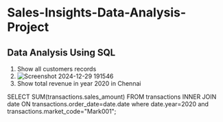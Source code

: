 # Sales-Insights-Data-Analysis-Project
## Data Analysis Using SQL
1. Show all customers records
2. ![Screenshot 2024-12-29 191546](https://github.com/user-attachments/assets/aad24f24-1582-4ec9-b378-68846865e5d6)
3. Show total revenue in year 2020 in Chennai

SELECT SUM(transactions.sales_amount) FROM transactions INNER JOIN date ON transactions.order_date=date.date where date.year=2020 and transactions.market_code="Mark001";


   

